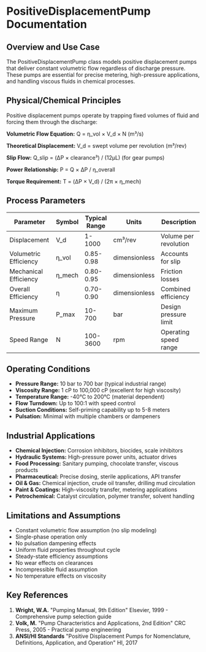 # PositiveDisplacementPump Documentation

## Overview and Use Case
The PositiveDisplacementPump class models positive displacement pumps that deliver constant volumetric flow regardless of discharge pressure. These pumps are essential for precise metering, high-pressure applications, and handling viscous fluids in chemical processes.

## Physical/Chemical Principles
Positive displacement pumps operate by trapping fixed volumes of fluid and forcing them through the discharge:

**Volumetric Flow Equation:**
Q = η_vol × V_d × N (m³/s)

**Theoretical Displacement:**
V_d = swept volume per revolution (m³/rev)

**Slip Flow:**
Q_slip = (ΔP × clearance³) / (12μL) (for gear pumps)

**Power Relationship:**
P = Q × ΔP / η_overall

**Torque Requirement:**
T = (ΔP × V_d) / (2π × η_mech)

## Process Parameters
| Parameter | Symbol | Typical Range | Units | Description |
|-----------|--------|---------------|-------|-------------|
| Displacement | V_d | 1-1000 | cm³/rev | Volume per revolution |
| Volumetric Efficiency | η_vol | 0.85-0.98 | dimensionless | Accounts for slip |
| Mechanical Efficiency | η_mech | 0.80-0.95 | dimensionless | Friction losses |
| Overall Efficiency | η | 0.70-0.90 | dimensionless | Combined efficiency |
| Maximum Pressure | P_max | 10-700 | bar | Design pressure limit |
| Speed Range | N | 100-3600 | rpm | Operating speed range |

## Operating Conditions
- **Pressure Range:** 10 bar to 700 bar (typical industrial range)
- **Viscosity Range:** 1 cP to 100,000 cP (excellent for high viscosity)
- **Temperature Range:** -40°C to 200°C (material dependent)
- **Flow Turndown:** Up to 100:1 with speed control
- **Suction Conditions:** Self-priming capability up to 5-8 meters
- **Pulsation:** Minimal with multiple chambers or dampeners

## Industrial Applications
- **Chemical Injection:** Corrosion inhibitors, biocides, scale inhibitors
- **Hydraulic Systems:** High-pressure power units, actuator drives
- **Food Processing:** Sanitary pumping, chocolate transfer, viscous products
- **Pharmaceutical:** Precise dosing, sterile applications, API transfer
- **Oil & Gas:** Chemical injection, crude oil transfer, drilling mud circulation
- **Paint & Coatings:** High-viscosity transfer, metering applications
- **Petrochemical:** Catalyst circulation, polymer transfer, solvent handling

## Limitations and Assumptions
- Constant volumetric flow assumption (no slip modeling)
- Single-phase operation only
- No pulsation dampening effects
- Uniform fluid properties throughout cycle
- Steady-state efficiency assumptions
- No wear effects on clearances
- Incompressible fluid assumption
- No temperature effects on viscosity

## Key References
1. **Wright, W.A.** "Pumping Manual, 9th Edition" Elsevier, 1999 - Comprehensive pump selection guide
2. **Volk, M.** "Pump Characteristics and Applications, 2nd Edition" CRC Press, 2005 - Practical pump engineering
3. **ANSI/HI Standards** "Positive Displacement Pumps for Nomenclature, Definitions, Application, and Operation" HI, 2017
